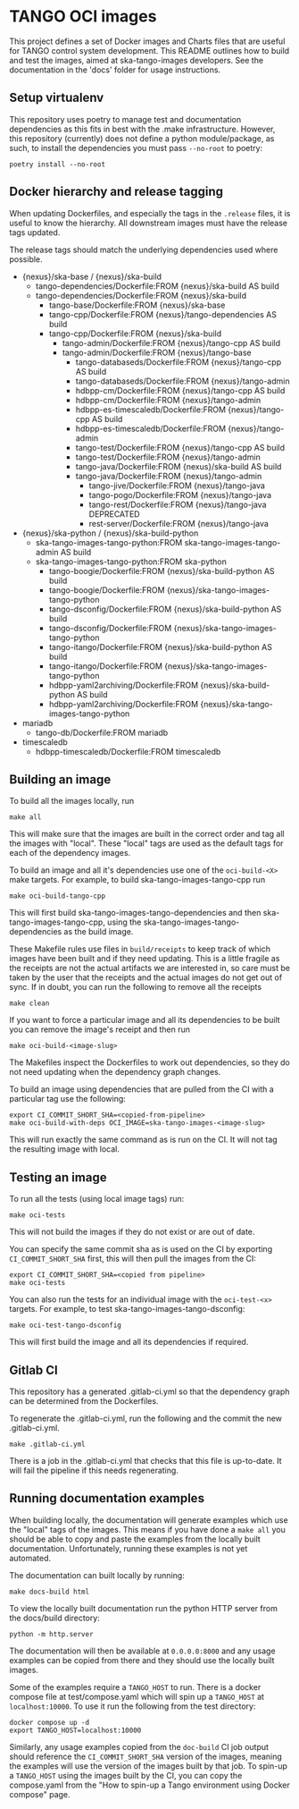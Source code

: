 # TANGO OCI images

This project defines a set of Docker images and Charts files that are useful for
TANGO control system development. This README outlines how to build and test the
images, aimed at ska-tango-images developers. See the documentation in the
'docs' folder for usage instructions.

## Setup virtualenv

This repository uses poetry to manage test and documentation dependencies as
this fits in best with the .make infrastructure.  However, this repository
(currently) does not define a python module/package, as such, to install the
dependencies you must pass `--no-root` to poetry:

```
poetry install --no-root
```

## Docker hierarchy and release tagging

When updating Dockerfiles, and especially the tags in the `.release` files,
it is useful to know the hierarchy.  All downstream images must have the release
tags updated.

The release tags should match the underlying dependencies used where possible.

- {nexus}/ska-base / {nexus}/ska-build
  - tango-dependencies/Dockerfile:FROM {nexus}/ska-build AS build
  - tango-dependencies/Dockerfile:FROM {nexus}/ska-build
    - tango-base/Dockerfile:FROM {nexus}/ska-base
    - tango-cpp/Dockerfile:FROM {nexus}/tango-dependencies AS build
    - tango-cpp/Dockerfile:FROM {nexus}/ska-build
        - tango-admin/Dockerfile:FROM {nexus}/tango-cpp AS build
        - tango-admin/Dockerfile:FROM {nexus}/tango-base
          - tango-databaseds/Dockerfile:FROM {nexus}/tango-cpp AS build
          - tango-databaseds/Dockerfile:FROM {nexus}/tango-admin
          - hdbpp-cm/Dockerfile:FROM {nexus}/tango-cpp AS build
          - hdbpp-cm/Dockerfile:FROM {nexus}/tango-admin
          - hdbpp-es-timescaledb/Dockerfile:FROM {nexus}/tango-cpp AS build
          - hdbpp-es-timescaledb/Dockerfile:FROM {nexus}/tango-admin
          - tango-test/Dockerfile:FROM {nexus}/tango-cpp AS build
          - tango-test/Dockerfile:FROM {nexus}/tango-admin
          - tango-java/Dockerfile:FROM {nexus}/ska-build AS build
          - tango-java/Dockerfile:FROM {nexus}/tango-admin
            - tango-jive/Dockerfile:FROM {nexus}/tango-java
            - tango-pogo/Dockerfile:FROM {nexus}/tango-java
            - tango-rest/Dockerfile:FROM {nexus}/tango-java DEPRECATED
            - rest-server/Dockerfile:FROM {nexus}/tango-java
- {nexus}/ska-python / {nexus}/ska-build-python
  - ska-tango-images-tango-python:FROM ska-tango-images-tango-admin AS build
  - ska-tango-images-tango-python:FROM ska-python
    - tango-boogie/Dockerfile:FROM {nexus}/ska-build-python AS build
    - tango-boogie/Dockerfile:FROM {nexus}/ska-tango-images-tango-python
    - tango-dsconfig/Dockerfile:FROM {nexus}/ska-build-python AS build
    - tango-dsconfig/Dockerfile:FROM {nexus}/ska-tango-images-tango-python
    - tango-itango/Dockerfile:FROM {nexus}/ska-build-python AS build
    - tango-itango/Dockerfile:FROM {nexus}/ska-tango-images-tango-python
    - hdbpp-yaml2archiving/Dockerfile:FROM {nexus}/ska-build-python AS build
    - hdbpp-yaml2archiving/Dockerfile:FROM {nexus}/ska-tango-images-tango-python
- mariadb
  - tango-db/Dockerfile:FROM mariadb
- timescaledb
  - hdbpp-timescaledb/Dockerfile:FROM timescaledb

## Building an image

To build all the images locally, run

```shell
make all
```

This will make sure that the images are built in the correct order and tag all
the images with "local".  These "local" tags are used as the default tags for
each of the dependency images.

To build an image and all it's dependencies use one of the `oci-build-<X>` make
targets. For example, to build ska-tango-images-tango-cpp run

```shell
make oci-build-tango-cpp
```

This will first build ska-tango-images-tango-dependencies and then
ska-tango-images-tango-cpp, using the ska-tango-images-tango-dependencies as the
build image.

These Makefile rules use files in `build/receipts` to keep track of which images
have been built and if they need updating.  This is a little fragile as the
receipts are not the actual artifacts we are interested in, so care
must be taken by the user that the receipts and the actual images do not get out
of sync.  If in doubt, you can run the following to remove all the receipts

```shell
make clean
```

If you want to force a particular image and all its dependencies to be built you
can remove the image's receipt and then run

```shell
make oci-build-<image-slug>
```

The Makefiles inspect the Dockerfiles to work out dependencies, so they do not
need updating when the dependency graph changes.

To build an image using dependencies that are pulled from the CI with a particular
tag use the following:

```shell
export CI_COMMIT_SHORT_SHA=<copied-from-pipeline>
make oci-build-with-deps OCI_IMAGE=ska-tango-images-<image-slug>
```

This will run exactly the same command as is run on the CI.  It will not tag the
resulting image with local.

## Testing an image

To run all the tests (using local image tags) run:

```shell
make oci-tests
```

This will not build the images if they do not exist or are out of date.

You can specify the same commit sha as is used on the CI by exporting
`CI_COMMIT_SHORT_SHA` first, this will then pull the images from the CI:

```shell
export CI_COMMIT_SHORT_SHA=<copied from pipeline>
make oci-tests
```

You can also run the tests for an individual image with the `oci-test-<x>`
targets.  For example, to test ska-tango-images-tango-dsconfig:

```shell
make oci-test-tango-dsconfig
```

This will first build the image and all its dependencies if required.

## Gitlab CI

This repository has a generated .gitlab-ci.yml so that the dependency graph can
be determined from the Dockerfiles.

To regenerate the .gitlab-ci.yml, run the following and the commit the new
.gitlab-ci.yml.

```shell
make .gitlab-ci.yml
```

There is a job in the .gitlab-ci.yml that checks that this file is up-to-date.
It will fail the pipeline if this needs regenerating.

## Running documentation examples

When building locally, the documentation will generate examples which use the
"local" tags of the images.  This means if you have done a `make all` you should
be able to copy and paste the examples from the locally built documentation.
Unfortunately, running these examples is not yet automated.

The documentation can built locally by running:

```shell
make docs-build html
```

To view the locally built documentation run the python HTTP server from the
docs/build directory:

```shell
python -m http.server
```

The documentation will then be available at `0.0.0.0:8000` and any usage
examples can be copied from there and they should use the locally built images.

Some of the examples require a `TANGO_HOST` to run.  There is a docker compose
file at test/compose.yaml which will spin up a `TANGO_HOST` at
`localhost:10000`.  To use it run the following from the test directory:

```shell
docker compose up -d
export TANGO_HOST=localhost:10000
```

Similarly, any usage examples copied from the `doc-build` CI job output should
reference the `CI_COMMIT_SHORT_SHA` version of the images, meaning the examples
will use the version of the images built by that job.  To spin-up a `TANGO_HOST`
using the images built by the CI, you can copy the compose.yaml from the "How to
spin-up a Tango environment using Docker compose" page.
